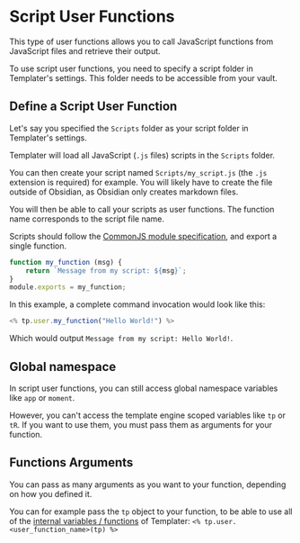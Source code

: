# Script User Functions

This type of user functions allows you to call JavaScript functions from JavaScript files and retrieve their output.

To use script user functions, you need to specify a script folder in Templater's settings. This folder needs to be accessible from your vault. 

## Define a Script User Function

Let's say you specified the `Scripts` folder as your script folder in Templater's settings.

Templater will load all JavaScript (`.js` files) scripts in the `Scripts` folder.

You can then create your script named `Scripts/my_script.js` (the `.js` extension is required) for example. You will likely have to create the file outside of Obsidian, as Obsidian only creates markdown files.

You will then be able to call your scripts as user functions. The function name corresponds to the script file name.

Scripts should follow the [CommonJS module specification](https://flaviocopes.com/commonjs/), and export a single function.

```javascript
function my_function (msg) {
    return `Message from my script: ${msg}`;
}
module.exports = my_function;
```

In this example, a complete command invocation would look like this: 

```javascript
<% tp.user.my_function("Hello World!") %>
```

Which would output `Message from my script: Hello World!`.

## Global namespace

In script user functions, you can still access global namespace variables like `app` or `moment`.

However, you can't access the template engine scoped variables like `tp` or `tR`. If you want to use them, you must pass them as arguments for your function.


## Functions Arguments

You can pass as many arguments as you want to your function, depending on how you defined it.

You can for example pass the `tp` object to your function, to be able to use all of the [internal variables / functions](../internal-variables-functions/overview.md) of Templater: `<% tp.user.<user_function_name>(tp) %>`
